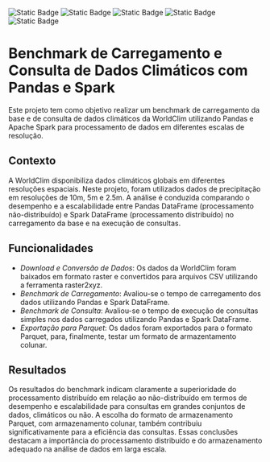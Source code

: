 ![Static Badge](https://img.shields.io/badge/python-%233776AB?style=for-the-badge&logo=python&logoColor=white)
![Static Badge](https://img.shields.io/badge/pandas-%23150458?style=for-the-badge&logo=pandas&logoColor=white)
![Static Badge](https://img.shields.io/badge/google%20colab-%23F9AB00?style=for-the-badge&logo=googlecolab&logoColor=white)
![Static Badge](https://img.shields.io/badge/apache%20spark-%23E25A1C?style=for-the-badge&logo=apachespark&logoColor=white)
![Static Badge](https://img.shields.io/badge/apache%20parquet-%2350ABF1?style=for-the-badge&logo=apacheparquet&logoColor=white)

# Benchmark de Carregamento e Consulta de Dados Climáticos com Pandas e Spark
Este projeto tem como objetivo realizar um benchmark de carregamento da base e de consulta de dados climáticos da WorldClim utilizando Pandas e Apache Spark para processamento de dados em diferentes escalas de resolução.

## Contexto
A WorldClim disponibiliza dados climáticos globais em diferentes resoluções espaciais. Neste projeto, foram utilizados dados de precipitação em resoluções de 10m, 5m e 2.5m. A análise é conduzida comparando o desempenho e a escalabilidade entre Pandas DataFrame (processamento não-distribuído) e Spark DataFrame (processamento distribuído) no carregamento da base e na execução de consultas.

## Funcionalidades
* *Download e Conversão de Dados*: Os dados da WorldClim foram baixados em formato raster e convertidos para arquivos CSV utilizando a ferramenta raster2xyz.
* *Benchmark de Carregamento*: Avaliou-se o tempo de carregamento dos dados utilizando Pandas e Spark DataFrame.
* *Benchmark de Consulta*: Avaliou-se o tempo de execução de consultas simples nos dados carregados utilizando Pandas e Spark DataFrame.
* *Exportação para Parquet*: Os dados foram exportados para o formato Parquet, para, finalmente, testar um formato de armazentamento colunar.

## Resultados
Os resultados do benchmark indicam claramente a superioridade do processamento distribuído em relação ao não-distribuído em termos de desempenho e escalabilidade para consultas em grandes conjuntos de dados, climáticos ou não. A escolha do formato de armazenamento Parquet, com armazenamento colunar, também contribuiu significativamente para a eficiência das consultas. Essas conclusões destacam a importância do processamento distribuído e do armazenamento adequado na análise de dados em larga escala.

